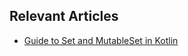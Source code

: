 ## Relevant Articles
- [Guide to Set and MutableSet in Kotlin](https://www.baeldung.com/kotlin/set-mutableset)
